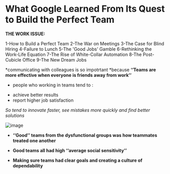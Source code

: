 # What Google Learned From Its Quest to Build the Perfect Team

**THE WORK ISSUE:**

1-How to Build a Perfect Team
2-The War on Meetings
3-The Case for Blind Hiring
4-Failure to Lunch
5-The 'Good Jobs' Gamble
6-Rethinking the Work-Life Equation
7-The Rise of White-Collar Automation
8-The Post-Cubicle Office
9-The New Dream Jobs

*communicating with colleagues is so impotrtant *because **‘‘Teams are more effective when everyone is friends away from work’’**

* people who working in teams tend to :
- achieve better results 
- report higher job satisfaction

*So  tend to innovate faster, see mistakes more quickly and find better solutions*


![image](img/teamwork-and-team-building-image-with-people-and-gears.jpg)

*  **‘‘Good’’ teams from the dysfunctional groups was how teammates treated one another**

* **Good teams all had high ‘‘average social sensitivity’’**

* **Making sure teams had clear goals and creating a culture of dependability**

